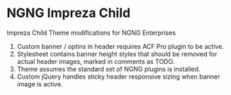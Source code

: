 # NGNG Impreza Child
Impreza Child Theme modifications for NGNG Enterprises


1. Custom banner / optins in header requires ACF Pro plugin to be active.
2. Stylesheet contains banner height styles that should be removed for actual header images, marked in comments as TODO.
3. Theme assumes the standard set of NGNG plugins is installed.
4. Custom jQuery handles sticky header responsive sizing when banner image is active.
